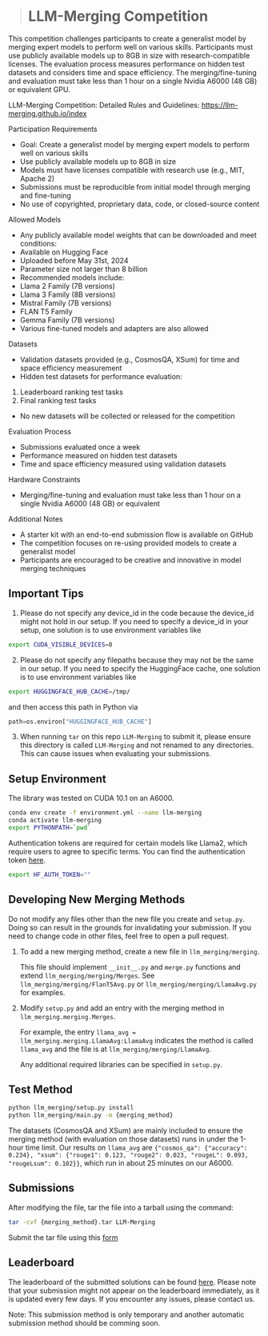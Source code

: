 > # LLM-Merging Competition

This competition challenges participants to create a generalist model by merging expert models to perform well on various skills. Participants must use publicly available models up to 8GB in size with research-compatible licenses. The evaluation process measures performance on hidden test datasets and considers time and space efficiency. The merging/fine-tuning and evaluation must take less than 1 hour on a single Nvidia A6000 (48 GB) or equivalent GPU.


LLM-Merging Competition: Detailed Rules and Guidelines:  https://llm-merging.github.io/index

Participation Requirements

* Goal: Create a generalist model by merging expert models to perform well on various skills
* Use publicly available models up to 8GB in size
* Models must have licenses compatible with research use (e.g., MIT, Apache 2)
* Submissions must be reproducible from initial model through merging and fine-tuning
* No use of copyrighted, proprietary data, code, or closed-source content

Allowed Models

* Any publicly available model weights that can be downloaded and meet conditions:
* Available on Hugging Face
* Uploaded before May 31st, 2024
* Parameter size not larger than 8 billion
* Recommended models include:
* Llama 2 Family (7B versions)
* Llama 3 Family (8B versions)
* Mistral Family (7B versions)
* FLAN T5 Family
* Gemma Family (7B versions)
* Various fine-tuned models and adapters are also allowed

Datasets

* Validation datasets provided (e.g., CosmosQA, XSum) for time and space efficiency measurement
* Hidden test datasets for performance evaluation:

1. Leaderboard ranking test tasks
2. Final ranking test tasks

* No new datasets will be collected or released for the competition

Evaluation Process

* Submissions evaluated once a week
* Performance measured on hidden test datasets
* Time and space efficiency measured using validation datasets

Hardware Constraints

* Merging/fine-tuning and evaluation must take less than 1 hour on a single Nvidia A6000 (48 GB) or equivalent

Additional Notes

* A starter kit with an end-to-end submission flow is available on GitHub
* The competition focuses on re-using provided models to create a generalist model
* Participants are encouraged to be creative and innovative in model merging techniques




## Important Tips
1.  Please do not specify any device_id in the code because the device_id might not hold in our setup. If you need to specify a device_id in your setup, one solution is to use environment variables like
```bash
export CUDA_VISIBLE_DEVICES=0  
```
2. Please do not specify any filepaths because they may not be the same in our setup. If you need to specify the HuggingFace cache, one solution is to use environment variables like
```bash
export HUGGINGFACE_HUB_CACHE=/tmp/
```
and then access this path in Python via 
```python
path=os.environ["HUGGINGFACE_HUB_CACHE"]
```
3. When running `tar` on this repo `LLM-Merging` to submit it, please ensure this directory is called `LLM-Merging` and not renamed to any directories. This can cause issues when evaluating your submissions.   

## Setup Environment

The library was tested on CUDA 10.1 on an A6000.

```bash
conda env create -f environment.yml --name llm-merging
conda activate llm-merging
export PYTHONPATH=`pwd`
```

Authentication tokens are required for certain models like Llama2, which require users to agree to specific terms. You can find the authentication token [here](https://huggingface.co/settings/tokens).

```bash
export HF_AUTH_TOKEN=""
```

## Developing New Merging Methods

Do not modify any files other than the new file you create and `setup.py`. Doing so can result in the grounds for invalidating your submission. If you need to change code in other files, feel free to open a pull request.

1. To add a new merging method, create a new file in `llm_merging/merging`.

    This file should implement `__init__.py` and `merge.py` functions and extend `llm_merging/merging/Merges`.
    See `llm_merging/merging/FlanT5Avg.py` or `llm_merging/merging/LlamaAvg.py` for examples.

2. Modify `setup.py` and add an entry with the merging method in `llm_merging.merging.Merges`.

    For example, the entry `llama_avg = llm_merging.merging.LlamaAvg:LlamaAvg` indicates the method is called `llama_avg` and the file is at `llm_merging/merging/LlamaAvg`.

    Any additional required libraries can be specified in `setup.py`.

## Test Method

```bash
python llm_merging/setup.py install
python llm_merging/main.py -m {merging_method}
```

The datasets (CosmosQA and XSum) are mainly included to ensure the merging method (with evaluation on those datasets) runs in under the 1-hour time limit. Our results on `llama_avg` are `{"cosmos_qa": {"accuracy": 0.234}, "xsum": {"rouge1": 0.123, "rouge2": 0.023, "rougeL": 0.093, "rougeLsum": 0.102}}`, which run in about 25 minutes on our A6000.

## Submissions

After modifying the file, tar the file into a tarball using the command:

```bash
tar -cvf {merging_method}.tar LLM-Merging
```

Submit the tar file using this [form](https://docs.google.com/forms/d/17TPg7N02o8qvw1czx55Zbh_5Kp7-YStUIOhQDJYc23g/)

## Leaderboard

The leaderboard of the submitted solutions can be found [here](https://huggingface.co/spaces/margsli/merging_competition). Please note that your submission might not appear on the leaderboard immediately, as it is updated every few days. If you encounter any issues, please contact us.

Note: This submission method is only temporary and another automatic submission method should be comming soon.